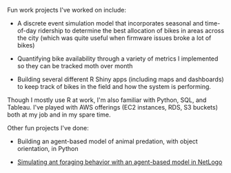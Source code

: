 Fun work projects I've worked on include: 
* A discrete event simulation model that incorporates seasonal and time-of-day ridership to determine the best allocation of bikes in areas across the city (which was quite useful when firmware issues broke a lot of bikes)

* Quantifying bike availability through a variety of metrics I implemented so they can be tracked moth over month

* Building several different R Shiny apps (including maps and dashboards) to keep track of bikes in the field and how the system is performing. 

Though I mostly use R at work, I'm also familiar with Python, SQL, and Tableau. I've played with AWS offerings (EC2 instances, RDS, S3 buckets) both at my job and in my spare time. 

Other fun projects I've done:

* Building an agent-based model of animal predation, with object orientation, in Python

* <a href= "https://github.com/konradmiz/Agent-Based-Modeling-Ants" target='_blank'>Simulating ant foraging behavior with an agent-based model in NetLogo</a>
